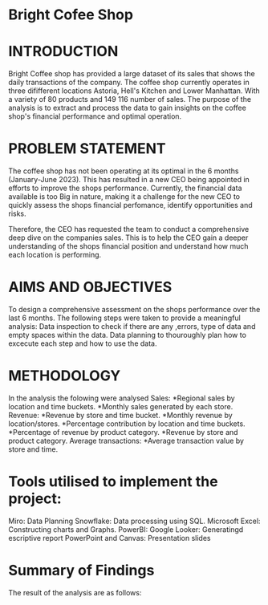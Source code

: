 # Bright Cofee Shop 
# INTRODUCTION
Bright Coffee shop has provided a large dataset of its sales that shows the daily transactions of the company.
The coffee shop currently operates in three dififferent locations Astoria, Hell's Kitchen and Lower Manhattan.
With a variety of 80 products and 149 116 number of sales.
The purpose of the analysis is to extract and process the data  to gain insights on the coffee shop's financial performance and optimal operation.
# PROBLEM STATEMENT
The coffee shop has not been operating at its optimal in the 6 months (January-June 2023).
This has resulted in a new CEO being appointed in efforts to improve the shops performance.
Currently, the financial data available is too Big in nature, making it a challenge for the new CEO to quickly assess the shops financial perfomance,
identify opportunities and risks.

Therefore, the CEO has requested the team to conduct a comprehensive deep dive on the companies sales.
This is to help the CEO gain a deeper understanding of the shops financial position and understand how much each location is performing.

# AIMS AND OBJECTIVES
To design a comprehensive assessment on the shops performance over the last 6 months.
The following steps were taken to provide a meaningful analysis:
Data inspection to check if there are any ,errors, type of data and empty spaces within the data.
Data planning to thouroughly plan how to excecute each step and how to use the data.

# METHODOLOGY
In the analysis the folowing were analysed
Sales:
*Regional sales by location and time buckets.
*Monthly sales generated by each store.
Revenue:
*Revenue by store and time bucket.
*Monthly revenue by location/stores.
*Percentage contribution by location and time buckets.
*Percentage of revenue by product category.
*Revenue by store and product category.
Average transactions:
*Average transaction value by store and time.

# Tools utilised to implement the project:
Miro: Data Planning
Snowflake: Data processing using SQL.
Microsoft Excel: Constructing charts and Graphs.
PowerBI: 
Google Looker: Generatingd escriptive report
PowerPoint and Canvas: Presentation slides

# Summary of Findings
The result of the analysis are as follows:
